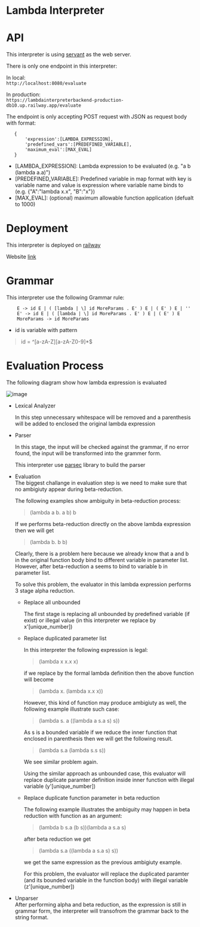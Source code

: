 # Lambda Interpreter

# API

This interpreter is using [servant](https://docs.servant.dev/en/stable/) as the web server.

There is only one endpoint in this interpreter:

In local: <br/>
```http://localhost:8080/evaluate```

In production: <br/>
```https://lambdainterpreterbackend-production-db10.up.railway.app/evaluate```

The endpoint is only accepting POST request with JSON as request body with format:

       {
           'expression':[LAMBDA_EXPRESSION],
           'predefined_vars':[PREDEFINED_VARIABLE],
           'maximum_eval':[MAX_EVAL] 
       }

    
* [LAMBDA_EXPRESSION]: Lambda expression to be evaluated (e.g. "a b (lambda a.a)")
* [PREDEFINED_VARIABLE]: Predefined variable in map format with key is variable name and value is expression where variable name binds to (e.g. {"A":"lambda x.x", "B":"x"})
* [MAX_EVAL]: (optional) maximum allowable function application (defualt to 1000) 

# Deployment

This interpreter is deployed on [railway](https://railway.app/)

Website [link](https://lambdainterpreterbackend-production-db10.up.railway.app/) 

# Grammar

This interpreter use the following Grammar rule:

```
    E -> id E | ( [lambda | \] id MoreParams . E' ) E | ( E' ) E | ''
    E' -> id E | ( [lambda | \] id MoreParams . E' ) E | ( E' ) E
    MoreParams -> id MoreParams
```
* id is variable with pattern 
>id = ^[a-zA-Z][a-zA-Z0-9]*$


# Evaluation Process
The following diagram show how lambda expression is evaluated

![image](Evaluation_Process.jpg)

* Lexical Analyzer<br/>

    In this step unnecessary whitespace will be removed and a parenthesis will be added to enclosed the original lambda expression

* Parser<br/>

    In this stage, the input will be checked against the grammar, if no error found, the input will be transformed into the grammer form.

    This interpreter use [parsec](https://hackage.haskell.org/package/parsec) library to build the parser 

* Evaluation<br/>
    The biggest challange in evaluation step is we need to make sure that no ambigiuty appear during beta-reduction. 

    The following examples show ambiguity in beta-reduction process:
    > (lambda a b. a b) b
    >
    If we performs beta-reduction directly on the above lambda expression then we will get

    > (lambda b. b b)
    >
    Clearly, there is a problem here because we already know that a and b in the original function body bind to different variable in parameter list. However, after beta-reduction a seems to bind to variable b in parameter list.

    To solve this problem, the evaluator in this lambda expression performs 3 stage alpha reduction.

    * Replace all unbounded<br/>

        The first stage is replacing all unbounded by predefined variable (if exist) or illegal value (in this interpreter we replace by x'[unique_number])

    * Replace duplicated parameter list<br/>

        In this interpreter the following expression is legal:
        > (lambda x x.x x)
        >
        if we replace by the formal lambda definition then the above function will become
        > (lambda x. (lambda x.x x))
        >

        However, this kind of function may produce ambigiuty as well, the following example illustrate such case:

        > (lambda s. a ((lambda a s.a s) s))
        >
        As s is a bounded variable if we reduce the inner function that enclosed in parenthesis then we will get the following result.
        > (lambda s.a (lambda s.s s)) 
        >
        We see similar problem again.

        Using the similar approach as unbounded case, this evaluator will replace duplicate paramter definition inside inner function with illegal variable (y'[unique_number])

    * Replace duplicate function parameter in beta reduction<br/>

        The following example illustrates the ambiguity may happen in beta reduction with function as an argument:

        > (lambda b s.a (b s))(lambda a s.a s)
        >

        after beta reduction we get
        > (lambda s.a ((lambda a s.a s) s))
        >

        we get the same expression as the previous ambigiuty example. 

        For this problem, the evaluator will replace the duplicated paramter (and its bounded variable in the function body) with illegal variable (z'[unique_number])

* Unparser<br/>
After performing alpha and beta reduction, as the expression is still in grammar form, the interpreter will transofrom the grammar back to the string format.
